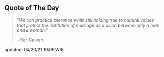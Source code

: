 ## Quote of The Day
> *"We can practice tolerance while still holding true to cultural values that protect the institution of marriage as a union between only a man and a woman."*
>
>\- Ken Calvert

updated: 04/20/21 19:09 WIB
